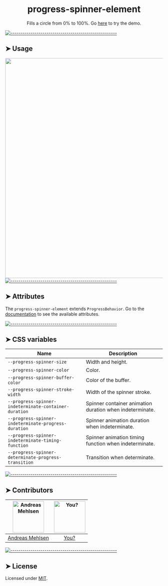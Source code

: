 <h1 align="center">progress-spinner-element</h1>
<p align="center">Fills a circle from 0% to 100%. Go <a href="http://elem.dev/demo/progress-spinner">here</a> to try the demo.</p>


[![-----------------------------------------------------](https://raw.githubusercontent.com/andreasbm/readme/master/assets/lines/colored.png)](#usage)

## ➤ Usage
<a href="http://elem.dev/demo/progress-spinner" align="center">
  <img src="https://raw.githubusercontent.com/andreasbm/elements/master/screenshots/progress-spinner.png?token=AF-iBcyjgC0OGnP3B1p7Fkc63gl-kwI9ks5cg6mQwA%3D%3D" width="700" />
<a/


[![-----------------------------------------------------](https://raw.githubusercontent.com/andreasbm/readme/master/assets/lines/colored.png)](#attributes)

## ➤ Attributes

The `progress-spinner-element` extends `ProgressBehavior`. Go to the [documentation](/src/lib/behavior/progress) to see the available attributes.


[![-----------------------------------------------------](https://raw.githubusercontent.com/andreasbm/readme/master/assets/lines/colored.png)](#css-variables)

## ➤ CSS variables

| Name | Description |
| ------- | ------- |
| `--progress-spinner-size` | Width and height. |
| `--progress-spinner-color` | Color. |
| `--progress-spinner-buffer-color` | Color of the buffer. |
| `--progress-spinner-stroke-width` | Width of the spinner stroke. |
| `--progress-spinner-indeterminate-container-duration` | Spinner container animation duration when indeterminate. |
| `--progress-spinner-indeterminate-progress-duration` | Spinner animation duration when indeterminate. |
| `--progress-spinner-indeterminate-timing-function` | Spinner animation timing function when indeterminate. |
| `--progress-spinner-determinate-progress-transition` | Transition when determinate. |


[![-----------------------------------------------------](https://raw.githubusercontent.com/andreasbm/readme/master/assets/lines/colored.png)](#contributors)

## ➤ Contributors
	
|[<img alt="Andreas Mehlsen" src="https://avatars1.githubusercontent.com/u/6267397?s=460&v=4" width="100">](https://twitter.com/andreasmehlsen) | [<img alt="You?" src="https://joeschmoe.io/api/v1/random" width="100">](https://github.com/andreasbm/elements/blob/master/CONTRIBUTING.md)|
|:---: | :---:|
|[Andreas Mehlsen](https://twitter.com/andreasmehlsen) | [You?](https://github.com/andreasbm/elements/blob/master/CONTRIBUTING.md)|

[![-----------------------------------------------------](https://raw.githubusercontent.com/andreasbm/readme/master/assets/lines/colored.png)](#license)

## ➤ License
	
Licensed under [MIT](https://opensource.org/licenses/MIT).